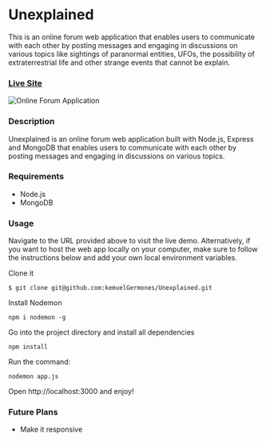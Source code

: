 # Unexplained

This is an online forum web application that enables users to communicate with each other by posting messages and engaging in discussions on various topics like sightings of paranormal entities, UFOs, the possibility of extraterrestrial life and other strange events that cannot be explain.

### [Live Site](https://unexplained.vercel.app/)

![Online Forum Application](https://res.cloudinary.com/de9dxfdav/image/upload/v1666364496/Project%20Promotion/Screenshot_2022-10-21_224728_jwqjik.jpg)

### Description

Unexplained is an online forum web application built with Node.js, Express and MongoDB that enables users to communicate with each other by posting messages and engaging in discussions on various topics.

### Requirements

- Node.js
- MongoDB

### Usage

Navigate to the URL provided above to visit the live demo. Alternatively, if you want to host the web app locally on your computer, make sure to follow the instructions below and add your own local environment variables.

Clone it

```
$ git clone git@github.com:kemuelGermones/Unexplained.git
```

Install Nodemon

```
npm i nodemon -g
```

Go into the project directory and install all dependencies

```
npm install
```

Run the command:

```
nodemon app.js
```

Open http://localhost:3000 and enjoy!

### Future Plans

- Make it responsive
